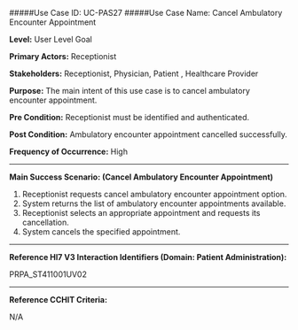 #####Use Case ID: UC-PAS27
#####Use Case Name: Cancel Ambulatory Encounter Appointment

**Level:**                     User Level Goal

**Primary Actors:**            Receptionist

**Stakeholders:**              Receptionist, Physician, Patient , Healthcare Provider

**Purpose:**                   The main intent of this use case is to cancel ambulatory encounter appointment.

**Pre Condition:**             Receptionist must be identified and authenticated.

**Post Condition:**            Ambulatory encounter appointment cancelled successfully.

**Frequency of Occurrence:**   High
__________________________________________________________
**Main Success Scenario: (Cancel Ambulatory Encounter Appointment)**

1. Receptionist requests cancel ambulatory encounter appointment option.
2. System returns the list of ambulatory encounter appointments available.
3. Receptionist selects an appropriate appointment and requests its cancellation.
4. System cancels the specified appointment.

________________________________________________________________________
**Reference Hl7 V3 Interaction Identifiers (Domain: Patient Administration):**

PRPA_ST411001UV02
_______________________________________________________________
**Reference CCHIT Criteria:**

N/A




